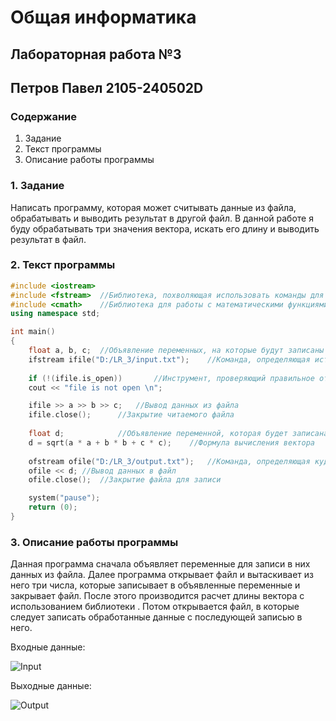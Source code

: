 # Общая информатика

## Лабораторная работа №3

## Петров Павел 2105-240502D

### Содержание

1. Задание
2. Текст программы
3. Описание работы программы

### 1. Задание
Написать программу, которая может считывать данные из файла, обрабатывать и выводить результат в другой файл. В данной работе я буду обрабатывать три значения вектора, искать его длину и выводить результат в файл.

### 2. Текст программы
```c++
#include <iostream>
#include <fstream>	//Библиотека, похволяющая использовать команды для чтения и записи файлов
#include <cmath>	//Библиотека для работы с математическими функциями
using namespace std;

int main() 
{
	float a, b, c;	//Объявление переменных, на которые будут записаны прочитанные данные
	ifstream ifile("D:/LR_3/input.txt");	//Команда, определяющая источник для чтения
	
	if (!(ifile.is_open))		//Инструмент, проверяющий правильное открытие читаемого файла
	cout << "file is not open \n";

	ifile >> a >> b >> c;	//Вывод данных из файла
	ifile.close();		//Закрытие читаемого файла
	
	float d; 			//Объявление переменной, которая будет записана в файл
	d = sqrt(a * a + b * b + c * c);	//Формула вычисления вектора
	
	ofstream ofile("D:/LR_3/output.txt");	//Команда, определяющая куда будет записаны данные
	ofile << d;	//Вывод данных в файл
	ofile.close(); 	//Закрытие файла для записи

	system("pause");
	return (0);
}
```
### 3. Описание работы программы
Данная программа сначала объявляет переменные для записи в них данных из файла. Далее программа открывает файл и вытаскивает из него три числа, которые записывает в объявленные переменные и закрывает файл. После этого производится расчет длины вектора с использованием библиотеки <cmath>. Потом открывается файл, в которые следует записать обработанные данные с последующей записью в него.

Входные данные:
	
![Input](https://user-images.githubusercontent.com/99655386/172914861-8d12d0f5-60ae-4ac7-8c0f-1c23cd7a8282.jpg)

Выходные данные:
	
![Output](https://user-images.githubusercontent.com/99655386/172914873-946946ec-3b16-41f7-aa65-44aea8292748.jpg)
